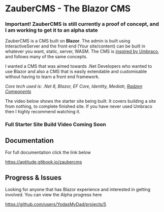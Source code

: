 # ZauberCMS - The Blazor CMS

### Important! ZauberCMS is still currently a proof of concept, and I am working to get it to an alpha state

ZauberCMS is a CMS built on **Blazor**. The admin is built using InteractiveServer and 
the front end (Your site/content) can be built in whatever you want, static, server, WASM. The CMS is [inspired by Umbraco](https://umbraco.com/), and follows many of the 
same concepts.

I wanted a CMS that was aimed towards .Net Developers who wanted to use Blazor and also a CMS that is easily extendable and customisable without 
having to learn a front end framework.

_Core tech used is: .Net 8, Blazor, EF Core, Identity, Mediatr, [Radzen Components](https://www.radzen.com/blazor-components/)_

The video below shows the starter site being built. It covers building a site from nothing, to complete finished site. If you have never used Umbraco 
then I highly recommend watching it.

### Full Starter Site Build Video Coming Soon

## Documentation

For full documentation click the link below

https://aptitude.gitbook.io/zaubercms

## Progress & Issues

Looking for anyone that has Blazor experience and interested in getting involved. You can view the Alpha progress here

https://github.com/users/YodasMyDad/projects/5